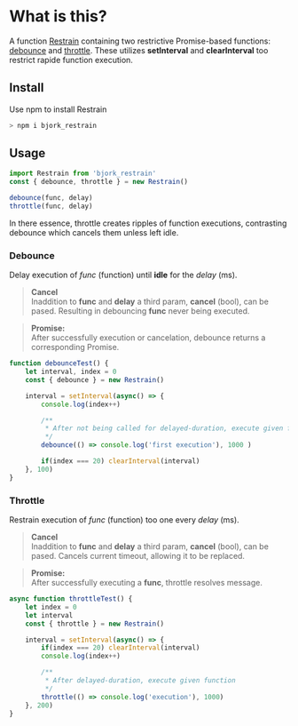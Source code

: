 # What is this?

A function [Restrain](https://github.com/EmilEinarsen/bjork_restrain/blob/330d8e45f9078e65e4f1c62e4d743c591670a583/Restrain.js#L1) containing two restrictive Promise-based functions: [debounce](https://github.com/EmilEinarsen/bjork_restrain/blob/330d8e45f9078e65e4f1c62e4d743c591670a583/Restrain.js#L4) and [throttle](https://github.com/EmilEinarsen/bjork_restrain/blob/330d8e45f9078e65e4f1c62e4d743c591670a583/Restrain.js#L21). These utilizes __setInterval__ and __clearInterval__ too restrict rapide function execution.


## Install
Use npm to install Restrain

```bash
> npm i bjork_restrain
```


## Usage
```js
import Restrain from 'bjork_restrain'
const { debounce, throttle } = new Restrain()

debounce(func, delay)
throttle(func, delay)
```
In there essence, throttle creates ripples of function executions, contrasting debounce which cancels them unless left idle.
<br>

### Debounce
Delay execution of _func_ (function) until **idle** for the _delay_ (ms).

>**Cancel** <br>
Inaddition to __func__ and __delay__ a third param, __cancel__ (bool), can be pased. Resulting in debouncing __func__ never being executed.

>**Promise:** <br>
After successfully execution or cancelation, debounce returns a corresponding Promise.

```js
function debounceTest() {
	let interval, index = 0
	const { debounce } = new Restrain()

	interval = setInterval(async() => {
		console.log(index++)

		/**
		 * After not being called for delayed-duration, execute given function
		 */
		debounce(() => console.log('first execution'), 1000 )

		if(index === 20) clearInterval(interval)
	}, 100)
}
```


### Throttle
Restrain execution of _func_ (function) too one every _delay_ (ms).

>**Cancel**<br>
Inaddition to __func__ and __delay__ a third param, __cancel__ (bool), can be pased. 
Cancels current timeout, allowing it to be replaced.

>**Promise:**<br>
After successfully executing a __func__, throttle resolves message.

```js
async function throttleTest() {
	let index = 0
	let interval
	const { throttle } = new Restrain()

	interval = setInterval(async() => {
		if(index === 20) clearInterval(interval)
		console.log(index++)

		/**
		 * After delayed-duration, execute given function
		 */
		throttle(() => console.log('execution'), 1000)
	}, 200)
}
```
